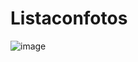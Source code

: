 # Listaconfotos
![image](https://github.com/Andrade2023/Listaconfotos/assets/127260771/dd6a41aa-5482-49bd-afd5-18e8d5d527ff)

